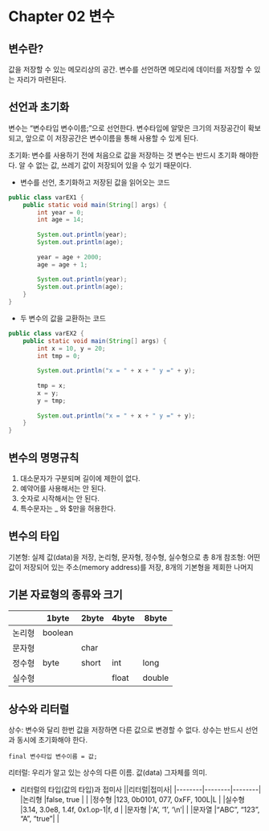 Chapter 02 변수
===============
변수란?
--------
값을 저장할 수 있는 메모리상의 공간. 
변수를 선언하면 메모리에 데이터를 저장할 수 있는 자리가 마련된다.

선언과 초기화
-------------
변수는 “변수타입 변수이름;”으로 선언한다.
변수타입에 알맞은 크기의 저장공간이 확보되고, 앞으로 이 저장공간은 변수이름을 통해 사용할 수 있게 된다.

초기화: 변수를 사용하기 전에 처음으로 값을 저장하는 것
변수는 반드시 초기화 해야한다. 알 수 없는 값, 쓰레기 값이 저장되어 있을 수 있기 때문이다. 

* 변수를 선언, 초기화하고 저장된 값을 읽어오는 코드
```java
public class varEX1 {
	public static void main(String[] args) {
		int year = 0;
		int age = 14;
		
		System.out.println(year);
		System.out.println(age);
		
		year = age + 2000;
		age = age + 1;
		
		System.out.println(year);
		System.out.println(age);
	}
}
```
* 두 변수의 값을 교환하는 코드
```java
public class varEX2 {
	public static void main(String[] args) {
		int x = 10, y = 20;
		int tmp = 0;
		
		System.out.println("x = " + x + " y =" + y);
		
		tmp = x;
		x = y;
		y = tmp;
		
		System.out.println("x = " + x + " y =" + y);
	}
}
```

변수의 명명규칙
-----------
1. 대소문자가 구분되며 길이에 제한이 없다.
2. 예약어를 사용해서는 안 된다.
3. 숫자로 시작해서는 안 된다.
4. 특수문자는 _ 와 $만을 허용한다.

변수의 타입
----------
기본형: 실제 값(data)을 저장, 논리형, 문자형, 정수형, 실수형으로 총 8개
참조형: 어떤 값이 저장되어 있는 주소(memory address)를 저장, 8개의 기본형을 제회한 나머지

기본 자료형의 종류와 크기
--------------------
||1byte|2byte|4byte|8byte|
|--------|--------|--------|--------|--------|
|논리형  |boolean |        |        |        |
|문자형  |        |char    |        |        |
|정수형  |byte    |short   |int     |long    |
|실수형  |        |        |float   |double  |

상수와 리터럴
---------
상수: 변수와 달리 한번 값을 저장하면 다른 값으로 변경할 수 없다.
상수는 반드시 선언과 동시에 초기화해야 한다.

	final 변수타입 변수이름 = 값;

리터럴: 우리가 알고 있는 상수의 다른 이름. 값(data) 그자체를 의미.   
* 리터럴의 타입(값의 타입)과 접미사
||리터럴|접미사|
|--------|--------|--------|
|논리형  |false, true |        |
|정수형  |123, 0b0101, 077, 0xFF, 100L|L    |
|실수형  |3.14, 3.0e8, 1.4f, 0x1.op-1|f, d   |
|문자형  |‘A’, ‘1’, ‘\n’|        |
|문자열  |“ABC”, “123”, “A”, “true”|        |
